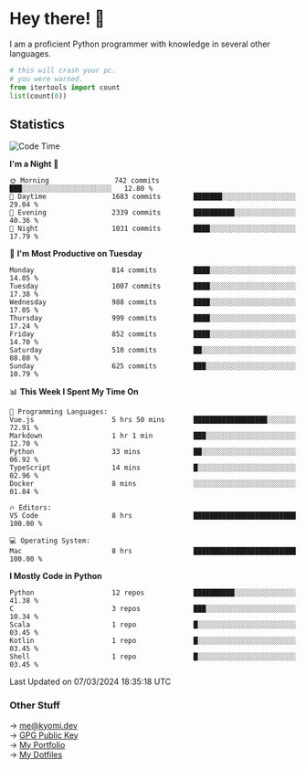 # Hey there! 👋

I am a proficient Python programmer with knowledge in several other languages.

```py
# this will crash your pc.
# you were warned.
from itertools import count
list(count(0))
```

## Statistics
<!--START_SECTION:waka-->
![Code Time](http://img.shields.io/badge/Code%20Time-952%20hrs%2016%20mins-blue)

**I'm a Night 🦉** 

```text
🌞 Morning                742 commits         ███░░░░░░░░░░░░░░░░░░░░░░   12.80 % 
🌆 Daytime                1683 commits        ███████░░░░░░░░░░░░░░░░░░   29.04 % 
🌃 Evening                2339 commits        ██████████░░░░░░░░░░░░░░░   40.36 % 
🌙 Night                  1031 commits        ████░░░░░░░░░░░░░░░░░░░░░   17.79 % 
```
📅 **I'm Most Productive on Tuesday** 

```text
Monday                   814 commits         ████░░░░░░░░░░░░░░░░░░░░░   14.05 % 
Tuesday                  1007 commits        ████░░░░░░░░░░░░░░░░░░░░░   17.38 % 
Wednesday                988 commits         ████░░░░░░░░░░░░░░░░░░░░░   17.05 % 
Thursday                 999 commits         ████░░░░░░░░░░░░░░░░░░░░░   17.24 % 
Friday                   852 commits         ████░░░░░░░░░░░░░░░░░░░░░   14.70 % 
Saturday                 510 commits         ██░░░░░░░░░░░░░░░░░░░░░░░   08.80 % 
Sunday                   625 commits         ███░░░░░░░░░░░░░░░░░░░░░░   10.79 % 
```


📊 **This Week I Spent My Time On** 

```text
💬 Programming Languages: 
Vue.js                   5 hrs 50 mins       ██████████████████░░░░░░░   72.91 % 
Markdown                 1 hr 1 min          ███░░░░░░░░░░░░░░░░░░░░░░   12.70 % 
Python                   33 mins             ██░░░░░░░░░░░░░░░░░░░░░░░   06.92 % 
TypeScript               14 mins             █░░░░░░░░░░░░░░░░░░░░░░░░   02.96 % 
Docker                   8 mins              ░░░░░░░░░░░░░░░░░░░░░░░░░   01.84 % 

🔥 Editors: 
VS Code                  8 hrs               █████████████████████████   100.00 % 

💻 Operating System: 
Mac                      8 hrs               █████████████████████████   100.00 % 
```

**I Mostly Code in Python** 

```text
Python                   12 repos            ██████████░░░░░░░░░░░░░░░   41.38 % 
C                        3 repos             ███░░░░░░░░░░░░░░░░░░░░░░   10.34 % 
Scala                    1 repo              █░░░░░░░░░░░░░░░░░░░░░░░░   03.45 % 
Kotlin                   1 repo              █░░░░░░░░░░░░░░░░░░░░░░░░   03.45 % 
Shell                    1 repo              █░░░░░░░░░░░░░░░░░░░░░░░░   03.45 % 
```




 Last Updated on 07/03/2024 18:35:18 UTC
<!--END_SECTION:waka-->

### Other Stuff

→ [me@kyomi.dev](mailto:me@kyomi.dev)\
→ [GPG Public Key](https://github.com/bitterteriyaki.gpg)\
→ [My Portfolio](https://kyomi.dev)\
→ [My Dotfiles](https://github.com/bitterteriyaki/dotfiles)
